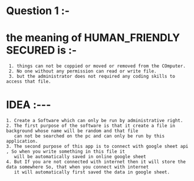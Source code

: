 
# Question 1 :-
  # the meaning of HUMAN_FRIENDLY SECURED is :-
     
     1. things can not be coppied or moved or removed from the COmputer.
     2. No one without any permission can read or write file.
     3. but the administrator does not required any coding skills to access that file.
     
  #  IDEA :---
  
    1. Create a Software which can only be run by administrative right.
    2. The first purpose of the software is that it create a file in background whose name will be random and that file 
       can not be searched on the pc and can only be run by this application.
    3. The second purpose of this app is to connect with google sheet api , So when you write something in this file it 
       will be automatically saved in online google sheet
    4. But If you are not connected with internet then it will store the data somewhere So, that when you connect with internet
       it will automatically first saved the data in google sheet.
       
       
